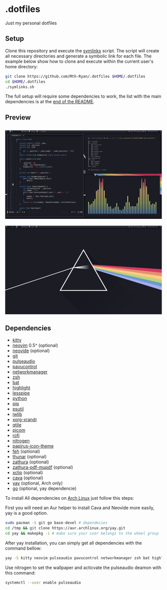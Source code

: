 # .dotfiles
Just my personal dotfiles
## Setup

Clone this repository and execute the [symlinks](./symlinks.sh) script. The script will create all necessary directories and generate a symbolic link for each file.
The example below show how to clone and execute within the current user's home directory:

```bash
git clone https://github.com/Mth-Ryan/.dotfiles $HOME/.dotfiles
cd $HOME/.dotfiles
./symlinks.sh
```
The full setup will require some dependencies to work, the list with the main dependencies is at the [end of the README](#dependencies).

## Preview
![Code Workflow](./assets/Screenshot1.png)
---
![Desktop](./assets/Screenshot2.png)

## Dependencies
* [kitty](https://archlinux.org/packages/community/x86_64/kitty/)
* [neovim](https://archlinux.org/packages/community/x86_64/neovim/) 0.5^ (optional)
* [neovide](https://aur.archlinux.org/packages/neovide/) (optional)
* [git](https://archlinux.org/packages/extra/x86_64/git/)
* [pulseaudio](https://archlinux.org/packages/extra/x86_64/pulseaudio/)
* [pavucontrol](https://archlinux.org/packages/extra/x86_64/pavucontrol/)
* [networkmanager](https://archlinux.org/packages/extra/x86_64/networkmanager/)
* [zsh](https://archlinux.org/packages/extra/x86_64/zsh/)
* [bat](https://archlinux.org/packages/community/x86_64/bat/)
* [highlight](https://archlinux.org/packages/community/x86_64/highlight/)
* [lesspipe](https://archlinux.org/packages/community/any/lesspipe/)
* [python](https://archlinux.org/packages/core/x86_64/python/)
* [pip](https://archlinux.org/packages/extra/any/python-pip/)
* [psutil](https://archlinux.org/packages/community/x86_64/python-psutil/)
* [iwlib](https://archlinux.org/packages/community/x86_64/python-iwlib/)
* [xorg-xrandr](https://archlinux.org/packages/extra/x86_64/xorg-xrandr/)
* [qtile](https://archlinux.org/packages/community/x86_64/qtile/)
* [picom](https://archlinux.org/packages/community/x86_64/picom/)
* [rofi](https://archlinux.org/packages/community/x86_64/rofi/)
* [nitrogen](https://archlinux.org/packages/extra/x86_64/nitrogen/)
* [papirus-icon-theme](https://archlinux.org/packages/community/any/papirus-icon-theme/)
* [feh](https://archlinux.org/packages/extra/x86_64/feh/) (optional)
* [thunar](https://archlinux.org/packages/extra/x86_64/thunar/) (optional)
* [zathura](https://archlinux.org/packages/community/x86_64/zathura/) (optional)
* [zathura-pdf-mupdf](https://archlinux.org/packages/community/x86_64/zathura-pdf-mupdf/) (optional)
* [xclip](https://archlinux.org/packages/extra/x86_64/xclip/) (optional)
* [cava](https://aur.archlinux.org/packages/cava/) (optional)
* [yay](https://aur.archlinux.org/yay/) (optional, Arch only)
* [go](https://archlinux.org/packages/community/x86_64/go/) (optional, yay dependencie)

To install All dependencies on [Arch Linux](https://archlinux.org/) just follow this steps:

First you will need an Aur helper to install Cava and Neovide more easily, yay is a good option.

```bash
sudo pacman -S git go base-devel # dependecies 
cd /tmp && git clone https://aur.archlinux.org/yay.git
cd yay && makepkg -i # make sure your user belongs to the wheel group
```

After yay installation, you can simply get all dependencies with the command bellow:

```bash
yay -S kitty neovim pulseaudio pavucontrol networkmanager zsh bat highlight lesspipe python python-iwlib python-psutil xorg-xrandr qtile picom rofi nitrogen papirus-icon-theme zathura zathura-pdf-mupdf xclip neovide-git cava
```

Use nitrogen to set the wallpaper and acticvate the pulseaudio deamon with this command:

```bash
systemctl --user enable pulseaudio 
```
